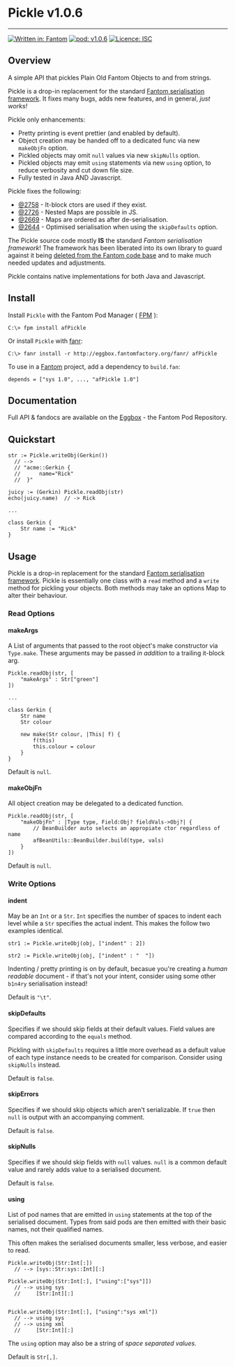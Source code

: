 # Pickle v1.0.6
---

[![Written in: Fantom](http://img.shields.io/badge/written%20in-Fantom-lightgray.svg)](https://fantom-lang.org/)
[![pod: v1.0.6](http://img.shields.io/badge/pod-v1.0.6-yellow.svg)](http://eggbox.fantomfactory.org/pods/afPickle)
[![Licence: ISC](http://img.shields.io/badge/licence-ISC-blue.svg)](https://choosealicense.com/licenses/isc/)

## <a name="overview"></a>Overview

A simple API that pickles Plain Old Fantom Objects to and from strings.

Pickle is a drop-in replacement for the standard [Fantom serialisation framework](https://fantom.org/doc/docLang/Serialization.html). It fixes many bugs, adds new features, and in general, *just works!*

Pickle only enhancements:

* Pretty printing is event prettier (and enabled by default).
* Object creation may be handed off to a dedicated func via new `makeObjFn` option.
* Pickled objects may omit `null` values via new `skipNulls` option.
* Pickled objects may emit `using` statements via new `using` option, to reduce verbosity and cut down file size.
* Fully tested in Java AND Javascript.


Pickle fixes the following:

* [@2758](https://fantom.org/forum/topic/2758) - It-block ctors are used if they exist.
* [@2726](https://fantom.org/forum/topic/2726) - Nested Maps are possible in JS.
* [@2669](https://fantom.org/forum/topic/2669) - Maps are ordered as after de-serialisation.
* [@2644](https://fantom.org/forum/topic/2644) - Optimised serialisation when using the `skipDefaults` option.


The Pickle source code mostly **IS** the standard *Fantom serialisation framework*! The framework has been liberated into its own library to guard against it being [deleted from the Fantom code base](https://fantom.org/forum/topic/2758#c3) and to make much needed updates and adjustments.

Pickle contains native implementations for both Java and Javascript.

## <a name="Install"></a>Install

Install `Pickle` with the Fantom Pod Manager ( [FPM](http://eggbox.fantomfactory.org/pods/afFpm) ):

    C:\> fpm install afPickle

Or install `Pickle` with [fanr](https://fantom.org/doc/docFanr/Tool.html#install):

    C:\> fanr install -r http://eggbox.fantomfactory.org/fanr/ afPickle

To use in a [Fantom](https://fantom-lang.org/) project, add a dependency to `build.fan`:

    depends = ["sys 1.0", ..., "afPickle 1.0"]

## <a name="documentation"></a>Documentation

Full API & fandocs are available on the [Eggbox](http://eggbox.fantomfactory.org/pods/afPickle/) - the Fantom Pod Repository.

## <a name="quickstart"></a>Quickstart

    str := Pickle.writeObj(Gerkin())
      // -->
      // "acme::Gerkin {
      //      name="Rick"
      //  }"
    
    juicy := (Gerkin) Pickle.readObj(str)
    echo(juicy.name)  // -> Rick
    
    ...
    
    class Gerkin {
        Str name := "Rick"
    }
    

## <a name="usage"></a>Usage

Pickle is a drop-in replacement for the standard [Fantom serialisation framework](https://fantom.org/doc/docLang/Serialization.html). Pickle is essentially one class with a `read` method and a `write` method for pickling your objects. Both methods may take an options Map to alter their behaviour.

### <a name="readOptions"></a>Read Options

#### <a name="makeArgs"></a>makeArgs

A List of arguments that passed to the root object's make constructor via `Type.make`. These arguments may be passed *in addition* to a trailing it-block arg.

    Pickle.readObj(str, [
        "makeArgs" : Str["green"]
    ])
    
    ...
    
    class Gerkin {
        Str name
        Str colour
    
        new make(Str colour, |This| f) {
            f(this)
            this.colour = colour
        }
    }
    

Default is `null`.

#### <a name="makeObjFn"></a>makeObjFn

All object creation may be delegated to a dedicated function.

    Pickle.readObj(str, [
        "makeObjFn" : |Type type, Field:Obj? fieldVals->Obj?| {
            // BeanBuilder auto selects an appropiate ctor regardless of name
            afBeanUtils::BeanBuilder.build(type, vals)
        }
    ])
    

Default is `null`.

### <a name="writeOptions"></a>Write Options

#### <a name="indent"></a>indent

May be an `Int` or a `Str`. `Int` specifies the number of spaces to indent each level while a `Str` specifies the actual indent. This makes the follow two examples identical.

    str1 := Pickle.writeObj(obj, ["indent" : 2])
    
    str2 := Pickle.writeObj(obj, ["indent" : "  "])
    

Indenting / pretty printing is on by default, becasue you're creating a *human readable* document - if that's not your intent, consider using some other `b1n4ry` serialisation instead!

Default is `"\t"`.

#### <a name="skipDefaults"></a>skipDefaults

Specifies if we should skip fields at their default values.  Field values are compared according to the `equals` method.

Pickling with `skipDefaults` requires a little more overhead as a default value of each type instance needs to be created for comparison. Consider using `skipNulls` instead.

Default is `false`.

#### <a name="skipErrors"></a>skipErrors

Specifies if we should skip objects which aren't serializable. If `true` then `null` is output with an accompanying comment.

Default is `false`.

#### <a name="skipNulls"></a>skipNulls

Specifies if we should skip fields with `null` values. `null` is a common default value and rarely adds value to a serialised document.

Default is `false`.

#### <a name="using"></a>using

List of pod names that are emitted in `using` statements at the top of the serialised document. Types from said pods are then emitted with their basic names, not their qualified names.

This often makes the serialised documents smaller, less verbose, and easier to read.

    Pickle.writeObj(Str:Int[:])
      // --> [sys::Str:sys::Int][:]
    
    Pickle.writeObj(Str:Int[:], ["using":["sys"]])
      // --> using sys
      //     [Str:Int][:]
    
    
    Pickle.writeObj(Str:Int[:], ["using":"sys xml"])
      // --> using sys
      // --> using xml
      //     [Str:Int][:]
    

The `using` option may also be a string of *space separated values*.

Default is `Str[,]`.

